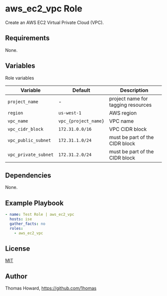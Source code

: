 # aws_ec2_vpc Role

Create an AWS EC2 Virtual Private Cloud (VPC).

## Requirements

None.

## Variables

Role variables

| Variable             | Default         | Description |
| -------------------- | --------------- | ----------- |
| `project_name`       | -               | project name for tagging resources |
| `region`         | `us-west-1`     | AWS region |
| `vpc_name`           | `vpc_{project_name}` | VPC name |
| `vpc_cidr_block`     | `172.31.0.0/16` | VPC CIDR block |
| `vpc_public_subnet`  | `172.31.1.0/24` | must be part of the CIDR block |  |
| `vpc_private_subnet` | `172.31.2.0/24` | must be part of the CIDR block |  |

## Dependencies

None.

## Example Playbook

```yaml
- name: Test Role | aws_ec2_vpc
  hosts: ise
  gather_facts: no
  roles:
    - aws_ec2_vpc
```

## License

[MIT](https://mit-license.org/)

## Author

Thomas Howard, <https://github.com/1homas>
